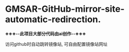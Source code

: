 # GMSAR-GitHub-mirror-site-automatic-redirection.

**※※※--此项目大部分代码由ai创作--※※※**

访问github时自动跳转镜像站, 可自由配置镜像站网址  
